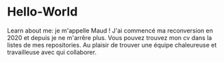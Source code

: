 # Hello-World
Learn about me:
je m'appelle Maud ! J'ai commencé ma reconversion en 2020 et depuis je ne m'arrêre plus. Vous pouvez trouvez mon cv dans la listes de mes repositories. Au plaisir de trouver une équipe chaleureuse et travailleuse avec qui collaborer.

